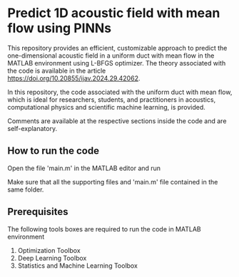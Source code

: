 # Predict 1D acoustic field with mean flow using PINNs
This repository provides an efficient, customizable approach to predict the one-dimensional acoustic field in a uniform duct with mean flow in the MATLAB environment using L-BFGS optimizer. The theory associated with the code is available in the article https://doi.org/10.20855/ijav.2024.29.42062. 

In this repository, the code associated with the uniform duct with mean flow, which is ideal for researchers, students, and practitioners in acoustics, computational physics and scientific machine learning, is provided.

Comments are available at the respective sections inside the code and are self-explanatory.

## How to run the code
Open the file 'main.m' in the MATLAB editor and run

Make sure that all the supporting files and 'main.m' file contained in the same folder.

## Prerequisites
The following tools boxes are required to run the code in MATLAB environment

1) Optimization Toolbox
2) Deep Learning Toolbox
3) Statistics and Machine Learning Toolbox
